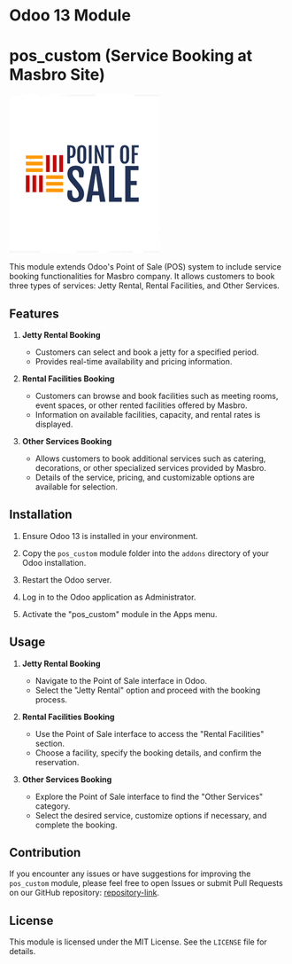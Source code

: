 # Odoo 13 Module
# pos_custom (Service Booking at Masbro Site)

![Odoo Logo](./img/odoo.png)

This module extends Odoo's Point of Sale (POS) system to include service booking functionalities for Masbro company. It allows customers to book three types of services: Jetty Rental, Rental Facilities, and Other Services.

## Features

1. **Jetty Rental Booking**
   
   - Customers can select and book a jetty for a specified period.
   - Provides real-time availability and pricing information.

2. **Rental Facilities Booking**
   
   - Customers can browse and book facilities such as meeting rooms, event spaces, or other rented facilities offered by Masbro.
   - Information on available facilities, capacity, and rental rates is displayed.

3. **Other Services Booking**
   
   - Allows customers to book additional services such as catering, decorations, or other specialized services provided by Masbro.
   - Details of the service, pricing, and customizable options are available for selection.

## Installation

1. Ensure Odoo 13 is installed in your environment.
   
2. Copy the `pos_custom` module folder into the `addons` directory of your Odoo installation.

3. Restart the Odoo server.

4. Log in to the Odoo application as Administrator.

5. Activate the "pos_custom" module in the Apps menu.

## Usage

1. **Jetty Rental Booking**
   
   - Navigate to the Point of Sale interface in Odoo.
   - Select the "Jetty Rental" option and proceed with the booking process.

2. **Rental Facilities Booking**
   
   - Use the Point of Sale interface to access the "Rental Facilities" section.
   - Choose a facility, specify the booking details, and confirm the reservation.

3. **Other Services Booking**
   
   - Explore the Point of Sale interface to find the "Other Services" category.
   - Select the desired service, customize options if necessary, and complete the booking.

## Contribution

If you encounter any issues or have suggestions for improving the `pos_custom` module, please feel free to open Issues or submit Pull Requests on our GitHub repository: [repository-link](https://github.com/khoerulmutaqin225/pos-custom.git).

## License

This module is licensed under the MIT License. See the `LICENSE` file for details.

